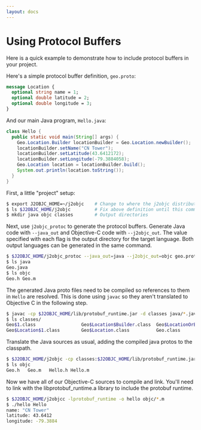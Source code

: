 ```yaml
---
layout: docs
---
```


# Using Protocol Buffers

Here is a quick example to demonstrate how to include protocol buffers in your project.

Here's a simple protocol buffer definition, `geo.proto`:

```proto
message Location {
  optional string name = 1;
  optional double latitude = 2;
  optional double longitude = 3;
}
```

And our main Java program, `Hello.java`:

```java
class Hello {
  public static void main(String[] args) {
    Geo.Location.Builder locationBuilder = Geo.Location.newBuilder();
    locationBuilder.setName("CN Tower");
    locationBuilder.setLatitude(43.6412172);
    locationBuilder.setLongitude(-79.3884058);
    Geo.Location location = locationBuilder.build();
    System.out.println(location.toString());
  }
}
```

First, a little "project" setup:

```bash
$ export J2OBJC_HOME=~/j2objc    # Change to where the j2objc distribution was unzipped.
$ ls $J2OBJC_HOME/j2objc         # Fix above definition until this command works.
$ mkdir java objc classes        # Output directories
```

Next, use `j2objc_protoc` to generate the protocol buffers. Generate Java code with `--java_out` and Objective-C code with `--j2objc_out`. The value specified with each flag is the output directory for the target language. Both output languages can be generated in the same command.

```bash
$ $J2OBJC_HOME/j2objc_protoc --java_out=java --j2objc_out=objc geo.proto
$ ls java
Geo.java
$ ls objc
Geo.h Geo.m
```

The generated Java proto files need to be compiled so references to them in `Hello` are resolved. This is done using `javac` so they aren't translated to Objective C in the following step.

```bash
$ javac -cp $J2OBJC_HOME/lib/protobuf_runtime.jar -d classes java/*.java
$ ls classes/
Geo$1.class                 Geo$Location$Builder.class  Geo$LocationOrBuilder.class
Geo$Location$1.class        Geo$Location.class          Geo.class
```

Translate the Java sources as usual, adding the compiled java protos to the classpath.

```bash
$ $J2OBJC_HOME/j2objc -cp classes:$J2OBJC_HOME/lib/protobuf_runtime.jar -d objc Hello.java
$ ls objc
Geo.h   Geo.m   Hello.h Hello.m
```

Now we have all of our Objective-C sources to compile and link. You'll need to link with the libprotobuf_runtime.a library to include the protobuf runtime.

```bash
$ $J2OBJC_HOME/j2objcc -lprotobuf_runtime -o hello objc/*.m
$ ./hello Hello
name: "CN Tower"
latitude: 43.6412
longitude: -79.3884
```
